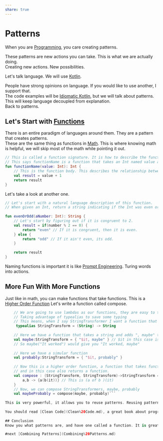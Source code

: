 ```yaml
---
share: true
---
```


# Patterns  
  
When you are [Programming](Programming.md), you care creating patterns.  
  
These patterns are new actions you can take. This is what we are actually doing.   
Creating new actions. New possibilities.   
  
Let's talk language. We will use [Kotlin](./Kotlin.md).  
  
People have strong opinions on language. If you would like to use another, I support that.  
The code examples will be [Idiomatic Kotlin](Idiomatic%20Kotlin.md), but we will talk about patterns. This will keep language decoupled from explanation.  
Back to patterns.  
## Let's Start with [Functions](./Functions.md)  
  
There is an entire paradigm of languages around them. They are a pattern that creates patterns.  
These are the same thing as functions in [Math](Math.md). This is where knowing math is helpful, we will skip most of the math while pointing it out.  
  
```Kotlin
// This is called a function signature. It is how to describe the function.  
// This says functionName is a function that takes an Int named value and returns an Int.  
fun functionName(value: Int): Int {  
    // This is the function body. This describes the relationship between value and the result.  
	val result = value + 1    
	return result    
}  
```  
  
Let's take a look at another one.  
  
```Kotlin  
// Let's start with a natural language description of this function.  
// When given an Int, return a string indicating if the Int was even or odd.  
  
fun evenOrOdd(aNumber: Int): String {  
    // Let's start by figuring out if it is congruent to 2.    
    val result = if(number % 2 == 0) {
        return "even" // If it is congruent, then it is even.
    } else {
        return "odd" // If it ain't even, its odd.
    }   
    
    return result
}  
```  
  
Naming functions is important it is like [Prompt Engineering](Prompt%20Engineering.md). Turing words into actions.  
  
## More Fun With More Functions  
  
Just like in math, you can make functions that take functions. This is a [Higher Order Function](Higher%20Order%20Function.md) Let's write a function called compose.  
  
```Kotlin  
    // We are going to use lambdas as our functions, they are easy to treat as values.
    // Taking advantage of typealias to save some typing    
    // This means, when I say StringTransformer I want a function that takes a String and returns a new one.   
     typealias StringTransform = (String) -> String  
     
    // Here we have a function that takes a string and adds ", maybe" to the end    
    val maybe:StringTransform = { "$it, maybe" } // $it in this case is the original string.    
    // So maybe("It worked") would give you "It worked, maybe"        
    
    // Here we have a simular function  
    val probably:StringTransform = { "$it, probably" }        
    
    // Now this is a higher order function, a function that takes functions  
    // and in this case also returns a function.        
    val compose : (StringTransform, StringTransform)->StringTransform ={  
        a,b -> {a(b(it))} // This is (a of b )(it)    
    }        
    // Now, we can compose StringTransformers, maybe, probably  
    val maybeProbably = compose(maybe, probably)```  
  
This is very powerful, it allows you to reuse patterns. Reusing patterns keeps your code clean.  
  
You should read [Clean Code](Clean%20Code.md), a great book about programming.  
   
## Conclusion  
Know you what patterns are, and have one called a function. It is great at summarizing how to do things.  The next pattern will help you describe things.

#next [Combining Patterns](Combining%20Patterns.md)
